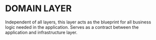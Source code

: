 # DOMAIN LAYER
Independent of all layers, this layer acts as the blueprint for all business logic needed in the application. Serves as a contract between the application and infrastructure layer.